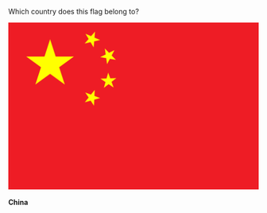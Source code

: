 Which country does this flag belong to?

![Flag of China](images/Flag_of_the_People's_Republic_of_China.svg)
<!--question-->
**China**